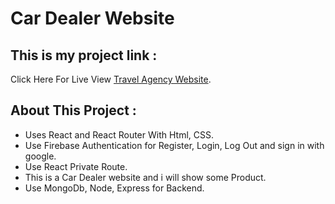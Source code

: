 # Car Dealer Website

## This is my project link :

Click Here For Live View [Travel Agency Website](https://travel-assignment.web.app/).

## About This Project :

- Uses React and React Router With Html, CSS.
- Use Firebase Authentication for Register, Login, Log Out and sign in with google.
- Use React Private Route.
- This is a Car Dealer website and i will show some Product.
- Use MongoDb, Node, Express for Backend.
